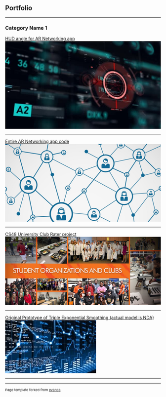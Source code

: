 ## Portfolio

---

### Category Name 1 

[HUD angle for AR Networking app](https://github.com/justintjoa/HUDtrackercode)
<img src="images/HUD.jpg?raw=true"/>

---
[Entire AR Networking app code](https://github.com/ghesebull/sbhacks-2019-project)
<img src="images/networking.jpg?raw=true"/>

---
[CS48 University Club Rater project](https://github.com/justintjoa/CS48mystuff)
<img src="images/clubs.jpg?raw=true"/>

---

[Original Prototype of Triple Exponential Smoothing (actual model is NDA)](https://github.com/justintjoa/Cloud-ML-Model-.git)
<img src="images/predict.jpg?raw=true"/>

---




---
<p style="font-size:11px">Page template forked from <a href="https://github.com/evanca/quick-portfolio">evanca</a></p>
<!-- Remove above link if you don't want to attibute -->
